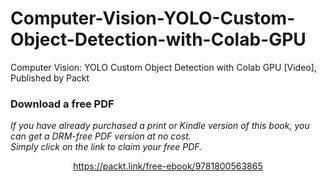 # Computer-Vision-YOLO-Custom-Object-Detection-with-Colab-GPU
Computer Vision: YOLO Custom Object Detection with Colab GPU [Video], Published by Packt
### Download a free PDF

 <i>If you have already purchased a print or Kindle version of this book, you can get a DRM-free PDF version at no cost.<br>Simply click on the link to claim your free PDF.</i>
<p align="center"> <a href="https://packt.link/free-ebook/9781800563865">https://packt.link/free-ebook/9781800563865 </a> </p>